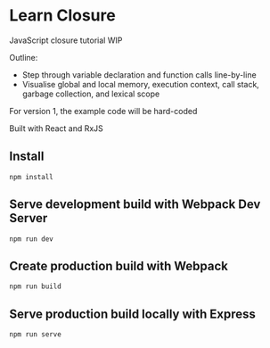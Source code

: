 # Learn Closure

JavaScript closure tutorial WIP

Outline:
* Step through variable declaration and function calls line-by-line
* Visualise global and local memory, execution context, call stack, garbage collection, and lexical scope

For version 1, the example code will be hard-coded

Built with React and RxJS

## Install

`npm install`

## Serve development build with Webpack Dev Server

`npm run dev`

## Create production build with Webpack

`npm run build`

## Serve production build locally with Express

`npm run serve`